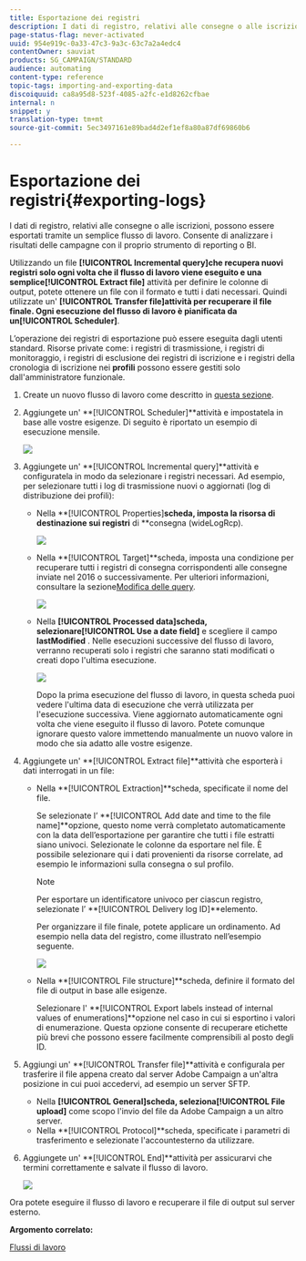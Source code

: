 ```yaml
---
title: Esportazione dei registri
description: I dati di registro, relativi alle consegne o alle iscrizioni, possono essere esportati tramite un semplice flusso di lavoro.
page-status-flag: never-activated
uuid: 954e919c-0a33-47c3-9a3c-63c7a2a4edc4
contentOwner: sauviat
products: SG_CAMPAIGN/STANDARD
audience: automating
content-type: reference
topic-tags: importing-and-exporting-data
discoiquuid: ca8a95d8-523f-4085-a2fc-e1d8262cfbae
internal: n
snippet: y
translation-type: tm+mt
source-git-commit: 5ec3497161e89bad4d2ef1ef8a80a87df69860b6

---
```



# Esportazione dei registri{#exporting-logs}

I dati di registro, relativi alle consegne o alle iscrizioni, possono essere esportati tramite un semplice flusso di lavoro. Consente di analizzare i risultati delle campagne con il proprio strumento di reporting o BI.

Utilizzando un file **[!UICONTROL Incremental query]**che recupera nuovi registri solo ogni volta che il flusso di lavoro viene eseguito e una semplice**[!UICONTROL Extract file]** attività per definire le colonne di output, potete ottenere un file con il formato e tutti i dati necessari. Quindi utilizzate un&#39; **[!UICONTROL Transfer file]**attività per recuperare il file finale. Ogni esecuzione del flusso di lavoro è pianificata da un**[!UICONTROL Scheduler]**.

L’operazione dei registri di esportazione può essere eseguita dagli utenti standard. Risorse private come: i registri di trasmissione, i registri di monitoraggio, i registri di esclusione dei registri di iscrizione e i registri della cronologia di iscrizione nei **profili** possono essere gestiti solo dall&#39;amministratore funzionale.

1. Create un nuovo flusso di lavoro come descritto in [questa sezione](../../automating/using/building-a-workflow.md#creating-a-workflow).
1. Aggiungete un&#39; **[!UICONTROL Scheduler]**attività e impostatela in base alle vostre esigenze. Di seguito è riportato un esempio di esecuzione mensile.

   ![](assets/export_logs_scheduler.png)

1. Aggiungete un&#39; **[!UICONTROL Incremental query]**attività e configuratela in modo da selezionare i registri necessari. Ad esempio, per selezionare tutti i log di trasmissione nuovi o aggiornati (log di distribuzione dei profili):

   * Nella **[!UICONTROL Properties]**scheda, imposta la risorsa di destinazione sui registri** di **consegna (wideLogRcp).

      ![](assets/export_logs_query_properties.png)

   * Nella **[!UICONTROL Target]**scheda, imposta una condizione per recuperare tutti i registri di consegna corrispondenti alle consegne inviate nel 2016 o successivamente. Per ulteriori informazioni, consultare la sezione[Modifica delle query](../../automating/using/editing-queries.md#creating-queries).

      ![](assets/export_logs_query_target.png)

   * Nella **[!UICONTROL Processed data]**scheda, selezionare**[!UICONTROL Use a date field]** e scegliere il campo **lastModified** . Nelle esecuzioni successive del flusso di lavoro, verranno recuperati solo i registri che saranno stati modificati o creati dopo l&#39;ultima esecuzione.

      ![](assets/export_logs_query_processeddata.png)

      Dopo la prima esecuzione del flusso di lavoro, in questa scheda puoi vedere l&#39;ultima data di esecuzione che verrà utilizzata per l&#39;esecuzione successiva. Viene aggiornato automaticamente ogni volta che viene eseguito il flusso di lavoro. Potete comunque ignorare questo valore immettendo manualmente un nuovo valore in modo che sia adatto alle vostre esigenze.

1. Aggiungete un&#39; **[!UICONTROL Extract file]**attività che esporterà i dati interrogati in un file:

   * Nella **[!UICONTROL Extraction]**scheda, specificate il nome del file.

      Se selezionate l’ **[!UICONTROL Add date and time to the file name]**opzione, questo nome verrà completato automaticamente con la data dell’esportazione per garantire che tutti i file estratti siano univoci. Selezionate le colonne da esportare nel file. È possibile selezionare qui i dati provenienti da risorse correlate, ad esempio le informazioni sulla consegna o sul profilo.

      >[!NOTE]
      >
      >Per esportare un identificatore univoco per ciascun registro, selezionate l’ **[!UICONTROL Delivery log ID]**elemento.

      Per organizzare il file finale, potete applicare un ordinamento. Ad esempio nella data del registro, come illustrato nell’esempio seguente.

      ![](assets/export_logs_extractfile_extraction.png)

   * Nella **[!UICONTROL File structure]**scheda, definire il formato del file di output in base alle esigenze.

      Selezionare l&#39; **[!UICONTROL Export labels instead of internal values of enumerations]**opzione nel caso in cui si esportino i valori di enumerazione. Questa opzione consente di recuperare etichette più brevi che possono essere facilmente comprensibili al posto degli ID.

1. Aggiungi un&#39; **[!UICONTROL Transfer file]**attività e configurala per trasferire il file appena creato dal server Adobe Campaign a un&#39;altra posizione in cui puoi accedervi, ad esempio un server SFTP.

   * Nella **[!UICONTROL General]**scheda, seleziona**[!UICONTROL File upload]** come scopo l&#39;invio del file da Adobe Campaign a un altro server.
   * Nella **[!UICONTROL Protocol]**scheda, specificate i parametri di trasferimento e selezionate l&#39;account[](../../administration/using/external-accounts.md#creating-an-external-account)esterno da utilizzare.

1. Aggiungete un&#39; **[!UICONTROL End]**attività per assicurarvi che termini correttamente e salvate il flusso di lavoro.

   ![](assets/export_logs_example_workflow.png)

Ora potete eseguire il flusso di lavoro e recuperare il file di output sul server esterno.

**Argomento correlato:**

[Flussi di lavoro](../../automating/using/discovering-workflows.md)
